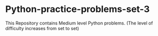 # Python-practice-problems-set-3
This Repository contains Medium level Python problems. (The level of difficulty increases from set to set)
